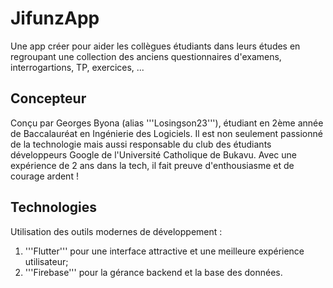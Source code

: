 # JifunzApp

Une app créer pour aider les collègues étudiants dans leurs études en regroupant une collection des anciens questionnaires d'examens, interrogartions, TP, exercices, ...

## Concepteur

Conçu par Georges Byona (alias '''Losingson23'''), étudiant en 2ème année de Baccalauréat en Ingénierie des Logiciels.
Il est non seulement passionné de la technologie mais aussi responsable du club des étudiants développeurs Google de l'Université Catholique de Bukavu.
Avec une expérience de 2 ans dans la tech, il fait preuve d'enthousiasme et de courage ardent !

## Technologies

Utilisation des outils modernes de développement :
1. '''Flutter''' pour une interface attractive et une meilleure expérience utilisateur;
2. '''Firebase''' pour la gérance backend et la base des données.
